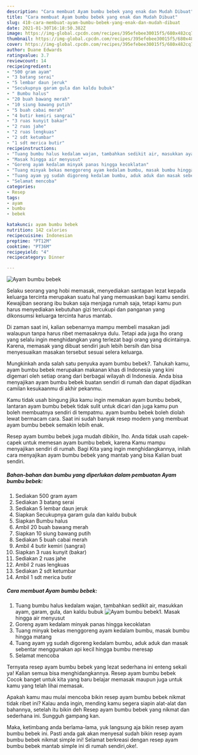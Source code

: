 ```yaml
---
description: "Cara membuat Ayam bumbu bebek yang enak dan Mudah Dibuat"
title: "Cara membuat Ayam bumbu bebek yang enak dan Mudah Dibuat"
slug: 410-cara-membuat-ayam-bumbu-bebek-yang-enak-dan-mudah-dibuat
date: 2021-01-30T16:18:50.382Z
image: https://img-global.cpcdn.com/recipes/395efebee30015f5/680x482cq70/ayam-bumbu-bebek-foto-resep-utama.jpg
thumbnail: https://img-global.cpcdn.com/recipes/395efebee30015f5/680x482cq70/ayam-bumbu-bebek-foto-resep-utama.jpg
cover: https://img-global.cpcdn.com/recipes/395efebee30015f5/680x482cq70/ayam-bumbu-bebek-foto-resep-utama.jpg
author: Duane Edwards
ratingvalue: 3.7
reviewcount: 14
recipeingredient:
- "500 gram ayam"
- "3 batang serai"
- "5 lembar daun jeruk"
- "Secukupnya garam gula dan kaldu bubuk"
- " Bumbu halus"
- "20 buah bawang merah"
- "10 siung bawang putih"
- "5 buah cabai merah"
- "4 butir kemiri sangrai"
- "3 ruas kunyit bakar"
- "2 ruas jahe"
- "2 ruas lengkuas"
- "2 sdt ketumbar"
- "1 sdt merica butir"
recipeinstructions:
- "Tuang bumbu halus kedalam wajan, tambahkan sedikit air, masukkan ayam, garam, gula, dan kaldu bubuk"
- "Masak hingga air menyusut"
- "Goreng ayam kedalam minyak panas hingga kecoklatan"
- "Tuang minyak bekas menggoreng ayam kedalam bumbu, masak bumbu hingga matang"
- "Tuang ayam yg sudah digoreng kedalam bumbu, aduk aduk dan masak sebentar menggunakan api kecil hingga bumbu meresap"
- "Selamat mencoba"
categories:
- Resep
tags:
- ayam
- bumbu
- bebek

katakunci: ayam bumbu bebek 
nutrition: 142 calories
recipecuisine: Indonesian
preptime: "PT12M"
cooktime: "PT36M"
recipeyield: "4"
recipecategory: Dinner

---
```



![Ayam bumbu bebek](https://img-global.cpcdn.com/recipes/395efebee30015f5/680x482cq70/ayam-bumbu-bebek-foto-resep-utama.jpg)

Selaku seorang yang hobi memasak, menyediakan santapan lezat kepada keluarga tercinta merupakan suatu hal yang memuaskan bagi kamu sendiri. Kewajiban seorang ibu bukan saja menjaga rumah saja, tetapi kamu pun harus menyediakan kebutuhan gizi tercukupi dan panganan yang dikonsumsi keluarga tercinta harus mantab.

Di zaman  saat ini, kalian sebenarnya mampu membeli masakan jadi walaupun tanpa harus ribet memasaknya dulu. Tetapi ada juga lho orang yang selalu ingin menghidangkan yang terlezat bagi orang yang dicintainya. Karena, memasak yang dibuat sendiri jauh lebih bersih dan bisa menyesuaikan masakan tersebut sesuai selera keluarga. 



Mungkinkah anda salah satu penyuka ayam bumbu bebek?. Tahukah kamu, ayam bumbu bebek merupakan makanan khas di Indonesia yang kini digemari oleh setiap orang dari berbagai wilayah di Indonesia. Anda bisa menyajikan ayam bumbu bebek buatan sendiri di rumah dan dapat dijadikan camilan kesukaanmu di akhir pekanmu.

Kamu tidak usah bingung jika kamu ingin memakan ayam bumbu bebek, lantaran ayam bumbu bebek tidak sulit untuk dicari dan juga kamu pun boleh membuatnya sendiri di tempatmu. ayam bumbu bebek boleh diolah lewat bermacam cara. Saat ini sudah banyak resep modern yang membuat ayam bumbu bebek semakin lebih enak.

Resep ayam bumbu bebek juga mudah dibikin, lho. Anda tidak usah capek-capek untuk memesan ayam bumbu bebek, karena Kamu mampu menyajikan sendiri di rumah. Bagi Kita yang ingin menghidangkannya, inilah cara menyajikan ayam bumbu bebek yang mantab yang bisa Kalian buat sendiri.

<!--inarticleads1-->

##### Bahan-bahan dan bumbu yang diperlukan dalam pembuatan Ayam bumbu bebek:

1. Sediakan 500 gram ayam
1. Sediakan 3 batang serai
1. Sediakan 5 lembar daun jeruk
1. Siapkan Secukupnya garam gula dan kaldu bubuk
1. Siapkan  Bumbu halus
1. Ambil 20 buah bawang merah
1. Siapkan 10 siung bawang putih
1. Sediakan 5 buah cabai merah
1. Ambil 4 butir kemiri (sangrai)
1. Siapkan 3 ruas kunyit (bakar)
1. Sediakan 2 ruas jahe
1. Ambil 2 ruas lengkuas
1. Sediakan 2 sdt ketumbar
1. Ambil 1 sdt merica butir




<!--inarticleads2-->

##### Cara membuat Ayam bumbu bebek:

1. Tuang bumbu halus kedalam wajan, tambahkan sedikit air, masukkan ayam, garam, gula, dan kaldu bubuk
<img src="https://img-global.cpcdn.com/steps/b37a4b351af3f2ba/160x128cq70/ayam-bumbu-bebek-langkah-memasak-1-foto.jpg" alt="Ayam bumbu bebek">1. Masak hingga air menyusut
1. Goreng ayam kedalam minyak panas hingga kecoklatan
1. Tuang minyak bekas menggoreng ayam kedalam bumbu, masak bumbu hingga matang
1. Tuang ayam yg sudah digoreng kedalam bumbu, aduk aduk dan masak sebentar menggunakan api kecil hingga bumbu meresap
1. Selamat mencoba




Ternyata resep ayam bumbu bebek yang lezat sederhana ini enteng sekali ya! Kalian semua bisa menghidangkannya. Resep ayam bumbu bebek Cocok banget untuk kita yang baru belajar memasak maupun juga untuk kamu yang telah lihai memasak.

Apakah kamu mau mulai mencoba bikin resep ayam bumbu bebek nikmat tidak ribet ini? Kalau anda ingin, mending kamu segera siapin alat-alat dan bahannya, setelah itu bikin deh Resep ayam bumbu bebek yang nikmat dan sederhana ini. Sungguh gampang kan. 

Maka, ketimbang anda berlama-lama, yuk langsung aja bikin resep ayam bumbu bebek ini. Pasti anda gak akan menyesal sudah bikin resep ayam bumbu bebek nikmat simple ini! Selamat berkreasi dengan resep ayam bumbu bebek mantab simple ini di rumah sendiri,oke!.

